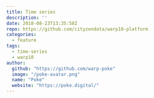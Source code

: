 ```yaml
---
title: Time series
description: ''
date: 2018-08-23T13:35:58Z
repo: https://github.com/cityzendata/warp10-platform
categories:
  - feature
tags:
  - time-series
  - warp10
author:
  github: "https://github.com/warp-poke"
  image: "/poke-avatar.png"
  name: "Poke"
  website: "https://poke.digital/"
---
```


